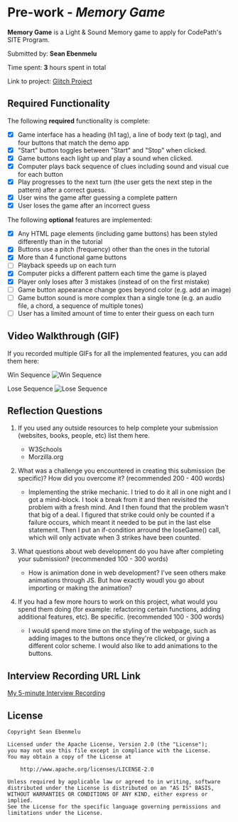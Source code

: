# Pre-work - _Memory Game_

**Memory Game** is a Light & Sound Memory game to apply for CodePath's SITE Program.

Submitted by: **Sean Ebenmelu**

Time spent: **3** hours spent in total

Link to project: [Glitch Project](https://glitch.com/edit/#!/sideways-fishy-aardwolf)

## Required Functionality

The following **required** functionality is complete:

- [x] Game interface has a heading (h1 tag), a line of body text (p tag), and four buttons that match the demo app
- [x] "Start" button toggles between "Start" and "Stop" when clicked.
- [x] Game buttons each light up and play a sound when clicked.
- [x] Computer plays back sequence of clues including sound and visual cue for each button
- [x] Play progresses to the next turn (the user gets the next step in the pattern) after a correct guess.
- [x] User wins the game after guessing a complete pattern
- [x] User loses the game after an incorrect guess

The following **optional** features are implemented:

- [x] Any HTML page elements (including game buttons) has been styled differently than in the tutorial
- [x] Buttons use a pitch (frequency) other than the ones in the tutorial
- [x] More than 4 functional game buttons
- [ ] Playback speeds up on each turn
- [x] Computer picks a different pattern each time the game is played
- [x] Player only loses after 3 mistakes (instead of on the first mistake)
- [ ] Game button appearance change goes beyond color (e.g. add an image)
- [ ] Game button sound is more complex than a single tone (e.g. an audio file, a chord, a sequence of multiple tones)
- [ ] User has a limited amount of time to enter their guess on each turn

## Video Walkthrough (GIF)

If you recorded multiple GIFs for all the implemented features, you can add them here:

Win Sequence
![Win Sequence](https://cdn.glitch.global/fe78f387-1201-43b8-af7c-c2fe20158f32/win.gif?v=1648773257916)

Lose Sequence
![Lose Sequence](https://cdn.glitch.global/fe78f387-1201-43b8-af7c-c2fe20158f32/lose.gif?v=1648773266226)

## Reflection Questions

1. If you used any outside resources to help complete your submission (websites, books, people, etc) list them here.

   - W3Schools
   - Morzilla.org

2. What was a challenge you encountered in creating this submission (be specific)? How did you overcome it? (recommended 200 - 400 words)

   - Implementing the strike mechanic. I tried to do it all in one night and I got a mind-block. I took a break from it and then revisited the problem with a fresh mind.
   And I then found that the problem wasn't that big of a deal. I figured that strike could only be counted if a failure occurs, which meant it needed to be put in the
   last else statement. Then I put an if-condition arround the loseGame() call, which will only activate when 3 strikes have been counted.

3. What questions about web development do you have after completing your submission? (recommended 100 - 300 words)

   - How is animation done in web development? I've seen others make animations through JS. But how exactly woudl you go about
   importing or making the animation?

4. If you had a few more hours to work on this project, what would you spend them doing (for example: refactoring certain functions, adding additional features, etc). Be specific. (recommended 100 - 300 words)

   - I would spend more time on the styling of the webpage, such as adding images to the buttons once they're clicked, or giving a different color scheme. 
   I would also like to add animations to the buttons.

## Interview Recording URL Link

[My 5-minute Interview Recording](https://www.loom.com/share/70a72188e3c744b78b85eb6038703a7b)

## License

    Copyright Sean Ebenmelu

    Licensed under the Apache License, Version 2.0 (the "License");
    you may not use this file except in compliance with the License.
    You may obtain a copy of the License at

        http://www.apache.org/licenses/LICENSE-2.0

    Unless required by applicable law or agreed to in writing, software
    distributed under the License is distributed on an "AS IS" BASIS,
    WITHOUT WARRANTIES OR CONDITIONS OF ANY KIND, either express or implied.
    See the License for the specific language governing permissions and
    limitations under the License.
